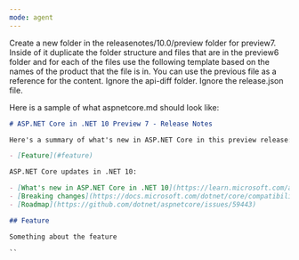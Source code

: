 ```yaml
---
mode: agent
---
```

Create a new folder in the releasenotes/10.0/preview folder for preview7. Inside of it duplicate the folder structure and files that are in the preview6 folder and for each of the files use the following template based on the names of the product that the file is in. You can use the previous file as a reference for the content. Ignore the api-diff folder. Ignore the release.json file.

Here is a sample of what aspnetcore.md should look like:

```markdown
# ASP.NET Core in .NET 10 Preview 7 - Release Notes

Here's a summary of what's new in ASP.NET Core in this preview release:

- [Feature](#feature)

ASP.NET Core updates in .NET 10:

- [What's new in ASP.NET Core in .NET 10](https://learn.microsoft.com/aspnet/core/release-notes/aspnetcore-10.0) documentation.
- [Breaking changes](https://docs.microsoft.com/dotnet/core/compatibility/10.0#aspnet-core)
- [Roadmap](https://github.com/dotnet/aspnetcore/issues/59443)

## Feature

Something about the feature

``